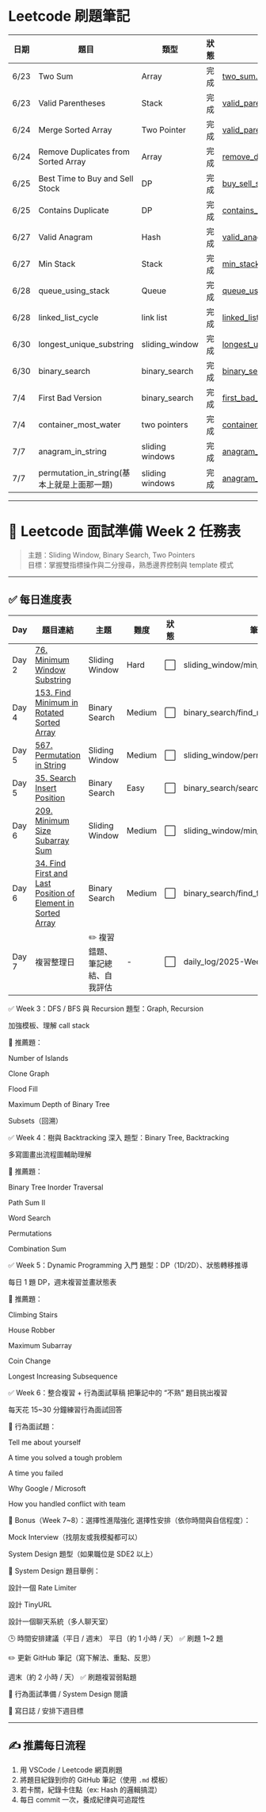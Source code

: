 # Leetcode 刷題筆記

| 日期 | 題目 | 類型 | 狀態 | 筆記連結 |
|------|------|------|------|-----------|
| 6/23 | Two Sum | Array | 完成 | [two_sum.md](arrays/two_sum.md) |
| 6/23 | Valid Parentheses | Stack | 完成 | [valid_parentheses.md](stack/valid_parentheses.md) |
| 6/24 | Merge Sorted Array | Two Pointer | 完成 | [valid_parentheses.md](two_pointers/merge_sorted_array.md) |
| 6/24 | Remove Duplicates from Sorted Array| Array | 完成 | [remove_duplicates.md](arrays/remove_duplicates.md) |
| 6/25 | Best Time to Buy and Sell Stock| DP | 完成 | [buy_sell_stock.md](dp/buy_sell_stock.md) |
| 6/25 | Contains Duplicate| DP | 完成 | [contains_duplicate.md](hash/contains_duplicate.md) |
| 6/27 | Valid Anagram| Hash | 完成 | [valid_anagram.md](hash/valid_anagram.md) |
| 6/27 | Min Stack| Stack | 完成 | [min_stack.md](stack/min_stack.md) |
| 6/28 | queue_using_stack| Queue | 完成 | [queue_using_stack.md](queue/queue_using_stack.md) |
| 6/28 | linked_list_cycle| link list | 完成 | [linked_list_cycle.md](linked_list/linked_list_cycle.md) |
| 6/30 | longest_unique_substring| sliding_window | 完成 | [longest_unique_substring.md](sliding_window/longest_unique_substring.md) |
| 6/30 | binary_search| binary_search | 完成 | [binary_search.md](binary_search/binary_search.md) |
| 7/4 | First Bad Version| binary_search | 完成 | [first_bad_version.md](binary_search/first_bad_version.md) |
| 7/4 | container_most_water| two pointers | 完成 | [container_most_water.md](two_pointers/container_most_water.md) |
| 7/7 | anagram_in_string| sliding windows | 完成 | [anagram_in_string.md](sliding_window/anagram_in_string.md) |
| 7/7 | permutation_in_string(基本上就是上面那一題)| sliding windows | 完成 | [anagram_in_string.md](sliding_window/anagram_in_string.md) |

---
# 📅 Leetcode 面試準備 Week 2 任務表

> 主題：Sliding Window, Binary Search, Two Pointers  
> 目標：掌握雙指標操作與二分搜尋，熟悉邊界控制與 template 模式

---

## ✅ 每日進度表

| Day | 題目連結 | 主題 | 難度 | 狀態 | 筆記連結 |
|-----|----------|------|------|------|-----------|
| Day 2 | [76. Minimum Window Substring](https://leetcode.com/problems/minimum-window-substring/) | Sliding Window | Hard | ⬜ | sliding_window/min_window_substring.md |
| Day 4 | [153. Find Minimum in Rotated Sorted Array](https://leetcode.com/problems/find-minimum-in-rotated-sorted-array/) | Binary Search | Medium | ⬜ | binary_search/find_min_in_rotated_array.md |
| Day 5 | [567. Permutation in String](https://leetcode.com/problems/permutation-in-string/) | Sliding Window | Medium | ⬜ | sliding_window/permutation_in_string.md |
| Day 5 | [35. Search Insert Position](https://leetcode.com/problems/search-insert-position/) | Binary Search | Easy | ⬜ | binary_search/search_insert_position.md |
| Day 6 | [209. Minimum Size Subarray Sum](https://leetcode.com/problems/minimum-size-subarray-sum/) | Sliding Window | Medium | ⬜ | sliding_window/min_subarray_sum.md |
| Day 6 | [34. Find First and Last Position of Element in Sorted Array](https://leetcode.com/problems/find-first-and-last-position-of-element-in-sorted-array/) | Binary Search | Medium | ⬜ | binary_search/find_first_last_pos.md |
| Day 7 | 複習整理日 | ✏️ 複習錯題、筆記總結、自我評估 | - | ⬜ | daily_log/2025-Week2-Review.md |


✅ Week 3：DFS / BFS 與 Recursion
題型：Graph, Recursion

加強模板、理解 call stack

📌 推薦題：

Number of Islands

Clone Graph

Flood Fill

Maximum Depth of Binary Tree

Subsets（回溯）

✅ Week 4：樹與 Backtracking 深入
題型：Binary Tree, Backtracking

多寫圖畫出流程圖輔助理解

📌 推薦題：

Binary Tree Inorder Traversal

Path Sum II

Word Search

Permutations

Combination Sum

✅ Week 5：Dynamic Programming 入門
題型：DP（1D/2D）、狀態轉移推導

每日 1 題 DP，週末複習並畫狀態表

📌 推薦題：

Climbing Stairs

House Robber

Maximum Subarray

Coin Change

Longest Increasing Subsequence

✅ Week 6：整合複習 + 行為面試草稿
把筆記中的 “不熟” 題目挑出複習

每天花 15~30 分鐘練習行為面試回答

📌 行為面試題：

Tell me about yourself

A time you solved a tough problem

A time you failed

Why Google / Microsoft

How you handled conflict with team

🧠 Bonus（Week 7~8）：選擇性進階強化
選擇性安排（依你時間與自信程度）：

Mock Interview（找朋友或我模擬都可以）

System Design 題型（如果職位是 SDE2 以上）

📌 System Design 題目舉例：

設計一個 Rate Limiter

設計 TinyURL

設計一個聊天系統（多人聊天室）

🕒 時間安排建議（平日 / 週末）
平日（約 1 小時 / 天）
✅ 刷題 1~2 題

✏️ 更新 GitHub 筆記（寫下解法、重點、反思）

週末（約 2 小時 / 天）
✅ 刷題複習弱點題

🧠 行為面試準備 / System Design 閱讀

📝 寫日誌 / 安排下週目標

---


## ✍️ 推薦每日流程

1. 用 VSCode / Leetcode 網頁刷題
2. 將題目紀錄到你的 GitHub 筆記（使用 `.md` 模板）
3. 若卡關，紀錄卡住點（ex: Hash 的邏輯搞混）
4. 每日 commit 一次，養成紀律與可追蹤性
